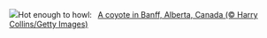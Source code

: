 ![](https://www.bing.com/th?id=OHR.CoyoteBanff_EN-US9716853560_UHD.jpg&w=1000)Hot enough to howl:&nbsp;&ensp;[A coyote in Banff, Alberta, Canada (© Harry Collins/Getty Images)](https://www.bing.com/th?id=OHR.CoyoteBanff_EN-US9716853560_UHD.jpg)
<br><br/>
